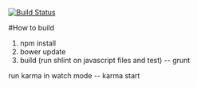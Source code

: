 [![Build Status](https://travis-ci.org/webforbusinesses/forms.png?branch=master)](https://travis-ci.org/webforbusinesses/forms)

#How to build
1. npm install
2. bower update
3. build (run shlint on javascript files and test) -- grunt

run karma in watch mode -- karma start